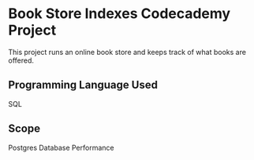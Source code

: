 # Book Store Indexes Codecademy Project

This project runs an online book store and keeps track of what books are offered.

## Programming Language Used

SQL

## Scope

Postgres Database Performance
